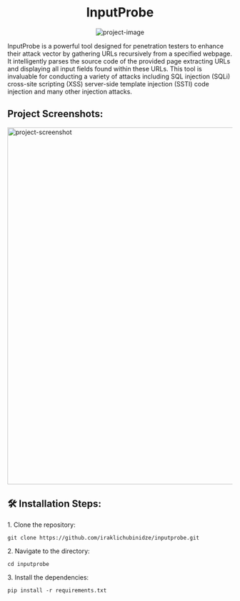 <h1 align="center" id="title">InputProbe</h1>

<p align="center"><img src="https://i.postimg.cc/X7SGdyT5/86d8d3b6995ddad46f5d9142354b65b1.png" alt="project-image"></p>

<p id="description">InputProbe is a powerful tool designed for penetration testers to enhance their attack vector by gathering URLs recursively from a specified webpage. It intelligently parses the source code of the provided page extracting URLs and displaying all input fields found within these URLs. This tool is invaluable for conducting a variety of attacks including SQL injection (SQLi) cross-site scripting (XSS) server-side template injection (SSTI) code injection and many other injection attacks.</p>

<h2>Project Screenshots:</h2>

<img src="https://i.postimg.cc/HkWDVd9M/Screenshot-2024-06-12-050917.png" alt="project-screenshot" width="1000" height="800/">

<h2>🛠️ Installation Steps:</h2>

<p>1. Clone the repository:</p>

```
git clone https://github.com/iraklichubinidze/inputprobe.git
```

<p>2. Navigate to the directory:</p>

```
cd inputprobe
```

<p>3. Install the dependencies:</p>

```
pip install -r requirements.txt
```
